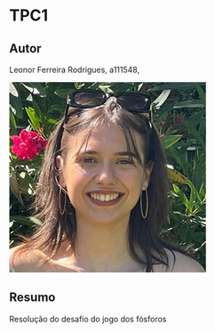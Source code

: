 # TPC1

## Autor 

Leonor Ferreira Rodrigues, a111548,

![Foto](Foto-cartão.jpg)


## Resumo

Resolução do desafio do jogo dos fósforos 

